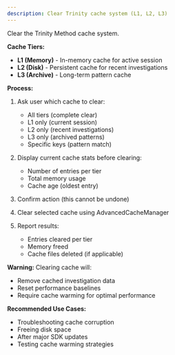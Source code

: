 ```yaml
---
description: Clear Trinity cache system (L1, L2, L3)
---
```


Clear the Trinity Method cache system.

**Cache Tiers:**
- **L1 (Memory)** - In-memory cache for active session
- **L2 (Disk)** - Persistent cache for recent investigations
- **L3 (Archive)** - Long-term pattern cache

**Process:**

1. Ask user which cache to clear:
   - All tiers (complete clear)
   - L1 only (current session)
   - L2 only (recent investigations)
   - L3 only (archived patterns)
   - Specific keys (pattern match)

2. Display current cache stats before clearing:
   - Number of entries per tier
   - Total memory usage
   - Cache age (oldest entry)

3. Confirm action (this cannot be undone)

4. Clear selected cache using AdvancedCacheManager

5. Report results:
   - Entries cleared per tier
   - Memory freed
   - Cache files deleted (if applicable)

**Warning:**
Clearing cache will:
- Remove cached investigation data
- Reset performance baselines
- Require cache warming for optimal performance

**Recommended Use Cases:**
- Troubleshooting cache corruption
- Freeing disk space
- After major SDK updates
- Testing cache warming strategies
